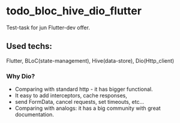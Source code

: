 # todo_bloc_hive_dio_flutter

Test-task for jun Flutter-dev offer.

## Used techs:
Flutter, BLoC(state-management), Hive(data-store), Dio(Http_client) 

### Why Dio?
* Comparing with standard http - it has bigger functional.
* It easy to add interceptors, cache responses,
* send FormData, cancel requests, set timeouts, etc...
* Comparing with analogs: it has a big community with great documentation.